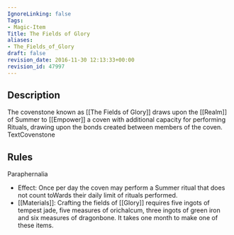 ```yaml
---
IgnoreLinking: false
Tags:
- Magic-Item
Title: The Fields of Glory
aliases:
- The_Fields_of_Glory
draft: false
revision_date: 2016-11-30 12:13:33+00:00
revision_id: 47997
---
```


## Description
The covenstone known as [[The Fields of Glory]] draws upon the [[Realm]] of Summer to [[Empower]] a coven with additional capacity for performing Rituals, drawing upon the bonds created between members of the coven.
TextCovenstone
## Rules
Paraphernalia
* Effect: Once per day the coven may perform a Summer ritual that does not count toWards their daily limit of rituals performed.
* [[Materials]]: Crafting the fields of [[Glory]] requires five ingots of tempest jade, five measures of orichalcum, three ingots of green iron and six measures of dragonbone. It takes one month to make one of these items.